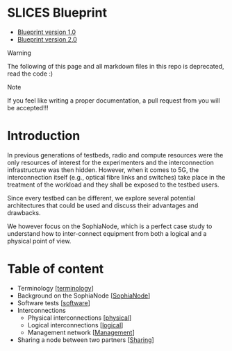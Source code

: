 # SLICES Blueprint
* [Blueprint version 1.0](blueprint/blueprintv1.md)
* [Blueprint version 2.0](http://doc.slices-sc.eu/blueprint/)

> [!WARNING]
> The following of this page and all markdown files in this repo is deprecated, read the code :)

> [!NOTE]
> If you feel like writing a proper documentation, a pull request from you will be accepted!!!

# Introduction

In previous generations of testbeds, radio and compute resources were the only
resources of interest for the experimenters and the interconnection
infrastructure was then hidden. However, when it comes to 5G, the
interconnection itself (e.g., optical fibre links and switches) take place in
the treatment of the workload and they shall be exposed to the testbed users.

Since every testbed can be different, we explore several potential architectures
that could be used and discuss their advantages and drawbacks.

We however focus on the SophiaNode, which is a perfect case study to understand
how to inter-connect equipment from both a logical and a physical point of view.

# Table of content
* Terminology [[terminology](terminology.md)]
* Background on the SophiaNode [[SophiaNode](sophianode.md)]
* Software tests [[software](software.md)]
* Interconnections
    * Physical interconnections [[physical](interconnect_phy.md)]
    * Logical interconnections [[logical](interconnect_logical.md)]
    * Management network [[Management](management_network.md)]
* Sharing a node between two partners [[Sharing](sharing_node.md)]


